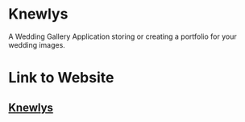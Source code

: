 # Knewlys

A Wedding Gallery Application storing or creating a portfolio for your wedding images.

# Link to Website

## [Knewlys](https://knewlys-v1.herokuapp.com/)
